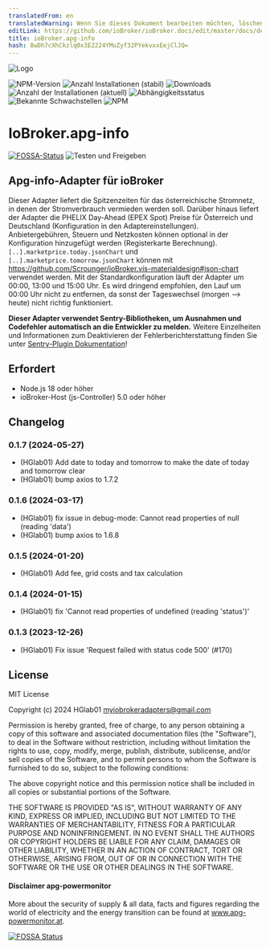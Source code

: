 ```yaml
---
translatedFrom: en
translatedWarning: Wenn Sie dieses Dokument bearbeiten möchten, löschen Sie bitte das Feld "translationsFrom". Andernfalls wird dieses Dokument automatisch erneut übersetzt
editLink: https://github.com/ioBroker/ioBroker.docs/edit/master/docs/de/adapterref/iobroker.apg-info/README.md
title: ioBroker.apg-info
hash: 8wDh7cXhCkzlq0x3E2224YMuZyf32PYekvxxEejClJQ=
---
```

![Logo](../../../en/adapterref/iobroker.apg-info/admin/apg-info.png)

![NPM-Version](http://img.shields.io/npm/v/iobroker.apg-info.svg)
![Anzahl Installationen (stabil)](http://iobroker.live/badges/apg-info-stable.svg)
![Downloads](https://img.shields.io/npm/dm/iobroker.apg-info.svg)
![Anzahl der Installationen (aktuell)](http://iobroker.live/badges/apg-info-installed.svg)
![Abhängigkeitsstatus](https://img.shields.io/librariesio/release/npm/iobroker.apg-info)
![Bekannte Schwachstellen](https://snyk.io/test/github/HGlab01/ioBroker.apg-info/badge.svg)
![NPM](https://nodei.co/npm/iobroker.apg-info.png?downloads=true)

# IoBroker.apg-info
[![FOSSA-Status](https://app.fossa.com/api/projects/git%2Bgithub.com%2FHGlab01%2FioBroker.apg-info.svg?type=shield)](https://app.fossa.com/projects/git%2Bgithub.com%2FHGlab01%2FioBroker.apg-info?ref=badge_shield) ![Testen und Freigeben](https://github.com/HGlab01/ioBroker.apg-info/workflows/Test%20and%20Release/badge.svg)

## Apg-info-Adapter für ioBroker
Dieser Adapter liefert die Spitzenzeiten für das österreichische Stromnetz, in denen der Stromverbrauch vermieden werden soll. Darüber hinaus liefert der Adapter die PHELIX Day-Ahead (EPEX Spot) Preise für Österreich und Deutschland (Konfiguration in den Adaptereinstellungen). Anbietergebühren, Steuern und Netzkosten können optional in der Konfiguration hinzugefügt werden (Registerkarte Berechnung).
`[..].marketprice.today.jsonChart` und `[..].marketprice.tomorrow.jsonChart` können mit https://github.com/Scrounger/ioBroker.vis-materialdesign#json-chart verwendet werden.
Mit der Standardkonfiguration läuft der Adapter um 00:00, 13:00 und 15:00 Uhr. Es wird dringend empfohlen, den Lauf um 00:00 Uhr nicht zu entfernen, da sonst der Tageswechsel (morgen --> heute) nicht richtig funktioniert.

**Dieser Adapter verwendet Sentry-Bibliotheken, um Ausnahmen und Codefehler automatisch an die Entwickler zu melden.** Weitere Einzelheiten und Informationen zum Deaktivieren der Fehlerberichterstattung finden Sie unter [Sentry-Plugin Dokumentation](https://github.com/ioBroker/plugin-sentry#plugin-sentry)!

## Erfordert
* Node.js 18 oder höher
* ioBroker-Host (js-Controller) 5.0 oder höher

## Changelog
<!--
    Placeholder for the next version (at the beginning of the line):
    ### __WORK IN PROGRESS__
-->
### 0.1.7 (2024-05-27)
* (HGlab01) Add date to today and tomorrow to make the date of today and tomorrow clear
* (HGlab01) bump axios to 1.7.2

### 0.1.6 (2024-03-17)
* (HGlab01) fix issue in debug-mode: Cannot read properties of null (reading 'data')
* (HGlab01) bump axios to 1.6.8

### 0.1.5 (2024-01-20)
* (HGlab01) Add fee, grid costs and tax calculation

### 0.1.4 (2024-01-15)
* (HGlab01) fix 'Cannot read properties of undefined (reading 'status')'

### 0.1.3 (2023-12-26)
* (HGlab01) Fix issue 'Request failed with status code 500' (#170)

## License
MIT License

Copyright (c) 2024 HGlab01 <myiobrokeradapters@gmail.com>

Permission is hereby granted, free of charge, to any person obtaining a copy
of this software and associated documentation files (the "Software"), to deal
in the Software without restriction, including without limitation the rights
to use, copy, modify, merge, publish, distribute, sublicense, and/or sell
copies of the Software, and to permit persons to whom the Software is
furnished to do so, subject to the following conditions:

The above copyright notice and this permission notice shall be included in all
copies or substantial portions of the Software.

THE SOFTWARE IS PROVIDED "AS IS", WITHOUT WARRANTY OF ANY KIND, EXPRESS OR
IMPLIED, INCLUDING BUT NOT LIMITED TO THE WARRANTIES OF MERCHANTABILITY,
FITNESS FOR A PARTICULAR PURPOSE AND NONINFRINGEMENT. IN NO EVENT SHALL THE
AUTHORS OR COPYRIGHT HOLDERS BE LIABLE FOR ANY CLAIM, DAMAGES OR OTHER
LIABILITY, WHETHER IN AN ACTION OF CONTRACT, TORT OR OTHERWISE, ARISING FROM,
OUT OF OR IN CONNECTION WITH THE SOFTWARE OR THE USE OR OTHER DEALINGS IN THE
SOFTWARE.

#### Disclaimer apg-powermonitor
More about the security of supply & all data, facts and figures regarding the world of electricity and the energy transition can be found at www.apg-powermonitor.at.


[![FOSSA Status](https://app.fossa.com/api/projects/git%2Bgithub.com%2FHGlab01%2FioBroker.apg-info.svg?type=large)](https://app.fossa.com/projects/git%2Bgithub.com%2FHGlab01%2FioBroker.apg-info?ref=badge_large)